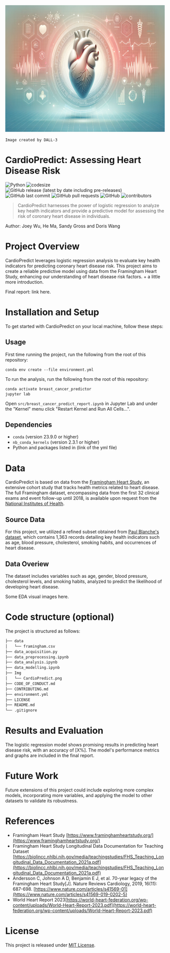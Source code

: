 <img src="img/CardioPredict.png" alt="Alt text for image" width="800" height="400">

    Image created by DALL-3

# CardioPredict: Assessing Heart Disease Risk

![Python](https://img.shields.io/badge/lanaguge-Python-blue.svg)
![codesize](https://img.shields.io/github/languages/code-size/UBC-MDS/DSCI522-Group10)
![GitHub release (latest by date including pre-releases)](https://img.shields.io/github/v/release/UBC-MDS/DSCI522-Group10?include_prereleases)
![GitHub last commit](https://img.shields.io/github/last-commit/UBC-MDS/DSCI522-Group10)
![GitHub pull requests](https://img.shields.io/github/issues-pr/UBC-MDS/DSCI522-Group10)
![GitHub](https://img.shields.io/github/license/UBC-MDS/DSCI522-Group10)
![contributors](https://img.shields.io/github/contributors/UBC-MDS/DSCI522-Group10)

> CardioPredict harnesses the power of logistic regression to analyze key health indicators and provide a predictive model for assessing the risk of coronary heart disease in individuals.

Author: Joey Wu, He Ma, Sandy Gross and Doris Wang

# Project Overview

CardioPredict leverages logistic regression analysis to evaluate key health indicators for predicting coronary heart disease risk. This project aims to create a reliable predictive model using data from the Framingham Heart Study, enhancing our understanding of heart disease risk factors. + a little more introduction.

Final report: link here.

# Installation and Setup

To get started with CardioPredict on your local machine, follow these steps:

## Usage

First time running the project, run the following from the root of this repository:

```shell
conda env create --file environment.yml
```

To run the analysis, run the following from the root of this repository:

```shell
conda activate breast_cancer_predictor
jupyter lab 
```

Open `src/breast_cancer_predict_report.ipynb` in Jupyter Lab and under the "Kernel" menu click "Restart Kernel and Run All Cells...".

## Dependencies

* `conda` (version 23.9.0 or higher)
* `nb_conda_kernels` (version 2.3.1 or higher)
* Python and packages listed in (link of the yml file)

# Data

CardioPredict is based on data from the [Framingham Heart Study](https://clinicaltrials.gov/study/NCT00005121), an extensive cohort study that tracks health metrics related to heart disease. The full Framingham dataset, encompassing data from the first 32 clinical exams and event follow-up until 2018, is available upon request from the [National Institutes of Health](https://biolincc.nhlbi.nih.gov/studies/framcohort/).

## Source Data

 For this project, we utilized a refined subset obtained from [Paul Blanche's dataset](https://paulblanche.com/files/DataFramingham.html), which contains 1,363 records detailing key health indicators such as age, blood pressure, cholesterol, smoking habits, and occurrences of heart disease.

## Data Overiew

The dataset includes variables such as age, gender, blood pressure, cholesterol levels, and smoking habits, analyzed to predict the likelihood of developing heart disease.

Some EDA visual images here.

# Code structure (optional)

The project is structured as follows:

```bash
├── data
│   └── framingham.csv
├── data_acquisition.py
├── data_preprocessing.ipynb
├── data_analysis.ipynb
├── data_modelling.ipynb
├── Img
│   └── CardioPredict.png
├── CODE_OF_CONDUCT.md
├── CONTRIBUTING.md
├── environment.yml  
├── LICENSE
├── README.md
└── .gitignore
```

# Results and Evaluation

The logistic regression model shows promising results in predicting heart disease risk, with an accuracy of [X%]. The model's performance metrics and graphs are included in the final report.

# Future Work

Future extensions of this project could include exploring more complex models, incorporating more variables, and applying the model to other datasets to validate its robustness.

# References

- Framingham Heart Study [https://www.framinghamheartstudy.org/](https://www.framinghamheartstudy.org/)
- Framingham Heart Study Longitudinal Data Documentation for Teaching Dataset [https://biolincc.nhlbi.nih.gov/media/teachingstudies/FHS_Teaching_Longitudinal_Data_Documentation_2021a.pdf](https://biolincc.nhlbi.nih.gov/media/teachingstudies/FHS_Teaching_Longitudinal_Data_Documentation_2021a.pdf)
- Andersson C, Johnson A D, Benjamin E J, et al. 70-year legacy of the Framingham Heart Study[J]. Nature Reviews Cardiology, 2019, 16(11): 687-698. [https://www.nature.com/articles/s41569-01](https://www.nature.com/articles/s41569-019-0202-5)
- World Heart Report 2023[https://world-heart-federation.org/wp-content/uploads/World-Heart-Report-2023.pdf](https://world-heart-federation.org/wp-content/uploads/World-Heart-Report-2023.pdf)

# License

This project is released under [MIT License](https://opensource.org/license/mit/).
